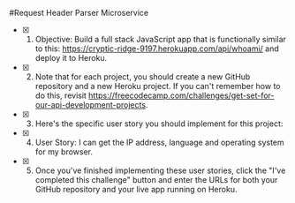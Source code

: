 #Request Header Parser Microservice

- [x] 1. Objective: Build a full stack JavaScript app that is functionally similar to this: https://cryptic-ridge-9197.herokuapp.com/api/whoami/ and deploy it to Heroku.

- [x] 2. Note that for each project, you should create a new GitHub repository and a new Heroku project. If you can't remember how to do this, revisit https://freecodecamp.com/challenges/get-set-for-our-api-development-projects.

- [x] 3. Here's the specific user story you should implement for this project:

- [x] 4. User Story: I can get the IP address, language and operating system for my browser.

- [x] 5. Once you've finished implementing these user stories, click the "I've completed this challenge" button and enter the URLs for both your GitHub repository and your live app running on Heroku.
